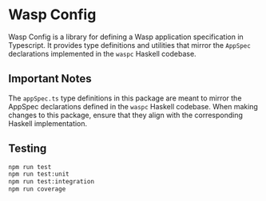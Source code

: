 # Wasp Config

Wasp Config is a library for defining a Wasp application specification in Typescript. It provides type definitions and utilities that mirror the `AppSpec` declarations implemented in the `waspc` Haskell codebase.

## Important Notes

The `appSpec.ts` type definitions in this package are meant to mirror the AppSpec declarations defined in the `waspc` Haskell codebase. When making changes to this package, ensure that they align with the corresponding Haskell implementation.

## Testing

```bash
npm run test
npm run test:unit
npm run test:integration
npm run coverage
```

